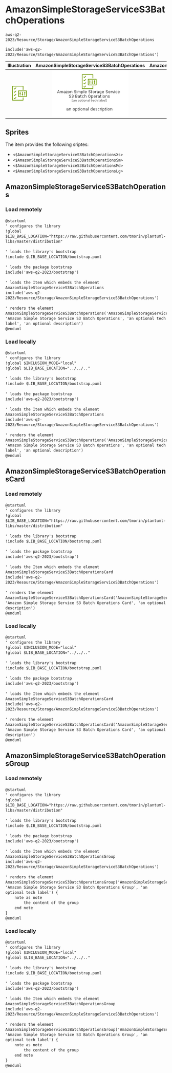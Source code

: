 # AmazonSimpleStorageServiceS3BatchOperations


```text
aws-q2-2023/Resource/Storage/AmazonSimpleStorageServiceS3BatchOperations
```

```text
include('aws-q2-2023/Resource/Storage/AmazonSimpleStorageServiceS3BatchOperations')
```



| Illustration | AmazonSimpleStorageServiceS3BatchOperations | AmazonSimpleStorageServiceS3BatchOperationsCard | AmazonSimpleStorageServiceS3BatchOperationsGroup |
| :---: | :---: | :---: | :---: |
| ![illustration for Illustration](../../../aws-q2-2023/Resource/Storage/AmazonSimpleStorageServiceS3BatchOperations.png) | ![illustration for AmazonSimpleStorageServiceS3BatchOperations](../../../aws-q2-2023/Resource/Storage/AmazonSimpleStorageServiceS3BatchOperations.Local.png) | ![illustration for AmazonSimpleStorageServiceS3BatchOperationsCard](../../../aws-q2-2023/Resource/Storage/AmazonSimpleStorageServiceS3BatchOperationsCard.Local.png) | ![illustration for AmazonSimpleStorageServiceS3BatchOperationsGroup](../../../aws-q2-2023/Resource/Storage/AmazonSimpleStorageServiceS3BatchOperationsGroup.Local.png) |



## Sprites
The item provides the following sriptes:

- `<$AmazonSimpleStorageServiceS3BatchOperationsXs>`
- `<$AmazonSimpleStorageServiceS3BatchOperationsSm>`
- `<$AmazonSimpleStorageServiceS3BatchOperationsMd>`
- `<$AmazonSimpleStorageServiceS3BatchOperationsLg>`





## AmazonSimpleStorageServiceS3BatchOperations

### Load remotely
```plantuml
@startuml
' configures the library
!global $LIB_BASE_LOCATION="https://raw.githubusercontent.com/tmorin/plantuml-libs/master/distribution"

' loads the library's bootstrap
!include $LIB_BASE_LOCATION/bootstrap.puml

' loads the package bootstrap
include('aws-q2-2023/bootstrap')

' loads the Item which embeds the element AmazonSimpleStorageServiceS3BatchOperations
include('aws-q2-2023/Resource/Storage/AmazonSimpleStorageServiceS3BatchOperations')

' renders the element
AmazonSimpleStorageServiceS3BatchOperations('AmazonSimpleStorageServiceS3BatchOperations', 'Amazon Simple Storage Service S3 Batch Operations', 'an optional tech label', 'an optional description')
@enduml
```

### Load locally
```plantuml
@startuml
' configures the library
!global $INCLUSION_MODE="local"
!global $LIB_BASE_LOCATION="../../.."

' loads the library's bootstrap
!include $LIB_BASE_LOCATION/bootstrap.puml

' loads the package bootstrap
include('aws-q2-2023/bootstrap')

' loads the Item which embeds the element AmazonSimpleStorageServiceS3BatchOperations
include('aws-q2-2023/Resource/Storage/AmazonSimpleStorageServiceS3BatchOperations')

' renders the element
AmazonSimpleStorageServiceS3BatchOperations('AmazonSimpleStorageServiceS3BatchOperations', 'Amazon Simple Storage Service S3 Batch Operations', 'an optional tech label', 'an optional description')
@enduml
```

## AmazonSimpleStorageServiceS3BatchOperationsCard

### Load remotely
```plantuml
@startuml
' configures the library
!global $LIB_BASE_LOCATION="https://raw.githubusercontent.com/tmorin/plantuml-libs/master/distribution"

' loads the library's bootstrap
!include $LIB_BASE_LOCATION/bootstrap.puml

' loads the package bootstrap
include('aws-q2-2023/bootstrap')

' loads the Item which embeds the element AmazonSimpleStorageServiceS3BatchOperationsCard
include('aws-q2-2023/Resource/Storage/AmazonSimpleStorageServiceS3BatchOperations')

' renders the element
AmazonSimpleStorageServiceS3BatchOperationsCard('AmazonSimpleStorageServiceS3BatchOperationsCard', 'Amazon Simple Storage Service S3 Batch Operations Card', 'an optional description')
@enduml
```

### Load locally
```plantuml
@startuml
' configures the library
!global $INCLUSION_MODE="local"
!global $LIB_BASE_LOCATION="../../.."

' loads the library's bootstrap
!include $LIB_BASE_LOCATION/bootstrap.puml

' loads the package bootstrap
include('aws-q2-2023/bootstrap')

' loads the Item which embeds the element AmazonSimpleStorageServiceS3BatchOperationsCard
include('aws-q2-2023/Resource/Storage/AmazonSimpleStorageServiceS3BatchOperations')

' renders the element
AmazonSimpleStorageServiceS3BatchOperationsCard('AmazonSimpleStorageServiceS3BatchOperationsCard', 'Amazon Simple Storage Service S3 Batch Operations Card', 'an optional description')
@enduml
```

## AmazonSimpleStorageServiceS3BatchOperationsGroup

### Load remotely
```plantuml
@startuml
' configures the library
!global $LIB_BASE_LOCATION="https://raw.githubusercontent.com/tmorin/plantuml-libs/master/distribution"

' loads the library's bootstrap
!include $LIB_BASE_LOCATION/bootstrap.puml

' loads the package bootstrap
include('aws-q2-2023/bootstrap')

' loads the Item which embeds the element AmazonSimpleStorageServiceS3BatchOperationsGroup
include('aws-q2-2023/Resource/Storage/AmazonSimpleStorageServiceS3BatchOperations')

' renders the element
AmazonSimpleStorageServiceS3BatchOperationsGroup('AmazonSimpleStorageServiceS3BatchOperationsGroup', 'Amazon Simple Storage Service S3 Batch Operations Group', 'an optional tech label') {
    note as note
        the content of the group
    end note
}
@enduml
```

### Load locally
```plantuml
@startuml
' configures the library
!global $INCLUSION_MODE="local"
!global $LIB_BASE_LOCATION="../../.."

' loads the library's bootstrap
!include $LIB_BASE_LOCATION/bootstrap.puml

' loads the package bootstrap
include('aws-q2-2023/bootstrap')

' loads the Item which embeds the element AmazonSimpleStorageServiceS3BatchOperationsGroup
include('aws-q2-2023/Resource/Storage/AmazonSimpleStorageServiceS3BatchOperations')

' renders the element
AmazonSimpleStorageServiceS3BatchOperationsGroup('AmazonSimpleStorageServiceS3BatchOperationsGroup', 'Amazon Simple Storage Service S3 Batch Operations Group', 'an optional tech label') {
    note as note
        the content of the group
    end note
}
@enduml
```


